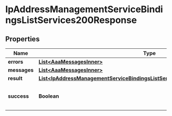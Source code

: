 

# IpAddressManagementServiceBindingsListServices200Response


## Properties

| Name | Type | Description | Notes |
|------------ | ------------- | ------------- | -------------|
|**errors** | [**List&lt;AaaMessagesInner&gt;**](AaaMessagesInner.md) |  |  |
|**messages** | [**List&lt;AaaMessagesInner&gt;**](AaaMessagesInner.md) |  |  |
|**result** | [**List&lt;IpAddressManagementServiceBindingsListServices200ResponseAllOfResultInner&gt;**](IpAddressManagementServiceBindingsListServices200ResponseAllOfResultInner.md) |  |  |
|**success** | **Boolean** | Whether the API call was successful |  |



